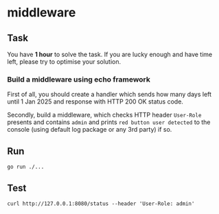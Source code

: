 # middleware

## Task

You have **1 hour** to solve the task. If you are lucky enough and have time left, please try to optimise your solution.

### Build a middleware using echo framework

First of all, you should create a handler which sends how many days left until 1 Jan 2025 and response with HTTP 200 OK
status code.

Secondly, build a middleware, which checks HTTP header `User-Role` presents and contains `admin` and
prints `red button user detected` to the console (using default log package or any 3rd party) if so.

## Run

```shell
go run ./...
```

## Test

```shell
curl http://127.0.0.1:8080/status --header 'User-Role: admin'
```
